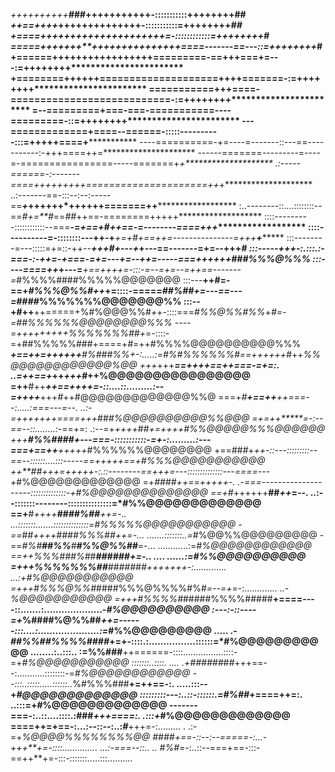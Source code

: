 *++++++++++**###*********+++++++++++-:::::::::::++++++++**********************##
*++==++++*************++++++++++++++-:::::::::::=++++++++*********************##
*+====+++++*******++++++++++++++++=-::::::::::::=++++++++**********************#
*=====+++++++**+++++++++++++++====-------==---::=++++++++**********************#
+======+++++++++++++++++=========-==+++===+=---:=++++++++***********************
+========++++++====================++++=======-:=++++++++***********************
===========+++====-===========================-:=++++++++***********************
=--=========+===-===-===========----=========-::=++++++++***********************
---=============+====--======-:::::----------:::=+++++====+*********************
----==========-+=----=-------::---==-----------:-+++====++=*********************
------=======---------=----=-================-----=======+*+********************
.:-----======-:-------====+++++++++=====================++*+********************
..:-------==-:::--:--:-----==***+*****++++++*++++++=======++********************
:..--------::....::::::::--==*#+=**#*==*##*++==-========+++++*******************
::::---------::::::::::::--===**-=*+==+#++==-=--------====+++*******************
::::----------=-::::::::---++-+***+=+#+==++=---------------=+++******+**********
:::--------=---:::::=+=::-++--***+++#+---+*+---==-------=+=--+++***************#
:::-----+++-:.:::.:-===-:-++=-+===-=+=---+*=--+*+=-----===++++++******###%%%@%%%
:::----**====++*+---=***+==++++=-:::-=--=+=--=++==-------=*#%%%%####%%%%%@@@@@@@
:::---**++*#*=-==+*#%%%@%%#++*+=::::-=====*##%##+=---==---=*####%%%%%%%@@@@@@@%%
:::--+#++**++=====+%#%@@@%%#*+*+-::::===*#%%@%%#%%*+***#*=-=*##%%%%%%@@@@@@@@%%%
----=****+++++*++++*%%%%%%%##+*=-::::-=+##%%%%%###+====+*#*=++#%%%%@@@@@@@@@@%%%
******+==++=+*+++++***#%###%%+-:.....:=#%#%%%%%%#==++++++*#*++*%%@@@@@@@@@@@@%@@
+++*+++*****==++++==++===-=+=:.     ..=++==+***++******+++*#*++%@@@@@@@@@@@@@@@@
=++**#++*****++==++++=-::....::.........:--=++*++******+++*#*++#@@@@@@@@@@@@@%%@
===+*#**+==++**++===--:.....:===---=--. ..:-=+++++++====+++*##*#%@@@@@@@@@@%%@@@
=+=++*****=-:--==--::........:-*==+=:     .:--=+*++++*##*+=++++#%%@@@@@%%%@@@@@@
+++**#%%####+---===-:::::::::::-=+-:.........:---===+==++**+++++*#%%%%%%@@@@@@@@
+==*###*+****++-::---:::::::::--==--::::::....:::-----==+++++==+*#%%%@@@@@@@@@@@
++**##*+++=++++*+-:.::--------==+++=---::::::::::::::---====---+*#%@@@@@@@@@@@@@
=+*####++==+***++++-.  .-===--------------------::::::::::::::-+#%@@@@@@@@@@@@@@
==+*#*++++++**##*++*=--.   ..:--:::::::--------:::::::::::::::=*#%%@@@@@@@@@@@@@
==+**#*++++**####%##**++=-..   ...:::::::.......::::::::::::::=#%%%%%@@@@@@@@@@@
-==*##*++++##****##%%%##*+*+=-...              .......:::::::..=*#%@@%%@@@@@@@@@
-==*#%#**##%%**#****#%%@%%##***=-...               ............:=*#%@@@@@@@@@@@@
==++%%%###%#*#*********#*#####**+=-..    ....             ......:=*#%%@@@@@@@@@@
=+++%%%%%%%#*#***#######***++++++*+-:.............            ...:+#%@@@@@@@@@@@
=+++#%%%@%%#*####%%%@%%%%#%#*=--=+*=-:.............             ..-*%@@@@@@@@@@@
=+++#%%%%#*#####%%%%#####**+====----::.......:....................-*#%@@@@@@@@@@
:---:-::----=+*%####%@%%##*++=------:::....:.....................:=*#%%@@@@@@@@@
        .....  .-*##%%##%%%%####*+=+-::::.:................::::::=*#%@@@@@@@@@@@
........:..:::..     :=%%###**++======-::::................::::-=+*#%@@@@@@@@@@@
:::::::..::::.   ....  .+######*#*#*+++==--:...........::::::::-=*#%@@@@@@@@@@@@
--:::..:::::.....::::::..*%#%%%###**+=++==-:.         .....:::--+*#@@@@@@@@@@@@@
:::::::::---:..::-::::::.=#%##*+====++=:.                 ..:::=+#%@@@@@@@@@@@@@
-------===-:..::....::::.:###*+++====:.                    .:::+*#%@@@@@@@@@@@@@
====++=+==-:...:--::--:..:*#***+++=-:.........     .       .:-=+*%@@@@%%%%%%%%@@
####+==-::--:--=====-:...-+++**+=-::::..............    ...:-===--::..        ..
#%#*=-:..::--===+==-:::-==++**+=-:::-:::::::.....:::..........                  
